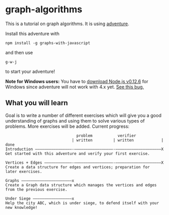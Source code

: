 # graph-algorithms

This is a tutorial on graph algorithms. It is using [adventure](https://www.npmjs.com/package/adventure).

Install this adventure with

    npm install -g graphs-with-javascript

and then use

    g-w-j

to start your adventure!

**Note for Windows users:** You have to [download Node.js v0.12.6](http://nodejs.org/dist/v0.12.6/node-v0.12.6-x86.msi)
for Windows since adventure will not work with 4.x yet. [See this bug.](https://github.com/nodeschool/discussions/issues/1448)

## What you will learn

Goal is to write a number of different exercises which will give you a good understanding of graphs and using them
to solve various types of problems. More exercises will be added. Current progress:

                                   problem           verifier
                                 | written         | written            | done
    Introduction ––––––––––––––––-–––––––––––––––––-––––––––––––––––––––X
    Get started with this adventure and verify your first exercise.
    
    Vertices + Edges ––––––––––––-–––––––––––––––––-––––––––––––––––––––X
    Create a data structure for edges and vertices; preparation for
    later exercises.
    
    Graphs ––––––––––––––––––––––x
    Create a Graph data structure which manages the vertices and edges
    from the previous exercise.
    
    Under Siege –––––––––––––––––x
    Help the city ABC, which is under siege, to defend itself with your
    new knowledge!
    
    
